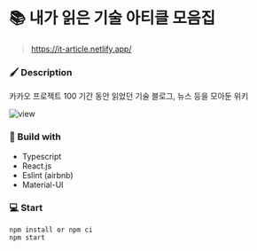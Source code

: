 # 📚 내가 읽은 기술 아티클 모음집
> https://it-article.netlify.app/

### 🖌 Description

카카오 프로젝트 100 기간 동안 읽었던 기술 블로그, 뉴스 등을 모아둔 위키

![view](https://user-images.githubusercontent.com/38487811/103654159-dca78c00-4fa8-11eb-862c-0460b39c8ff1.png)


### 🔧 Build with

- Typescript
- React.js
- Eslint (airbnb)
- Material-UI

### 💻 Start
```
npm install or npm ci
npm start
```
